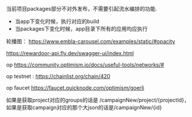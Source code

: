 当前项目packages部分不对外发布，不需要引起流水编排的功能.


- 当app下变化时候，执行对应的build
- 当packages下变化时候，app目录下所有的应用均应执行

轮播图：
https://www.embla-carousel.com/examples/static/#opacity


https://rewardoor-api.fly.dev/swagger-ui/index.html

op
https://community.optimism.io/docs/useful-tools/networks/#

op testnet :
https://chainlist.org/chain/420

op faucet
https://faucet.quicknode.com/optimism/goerli


如果是获取project对应的groups的话是 /campaignNew/project/{projectId}，
如果是获取campaign对应的那个大json的话是/campaignNew/{id}

